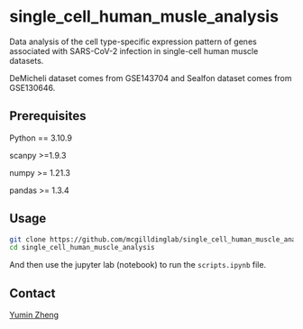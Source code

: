 # single_cell_human_musle_analysis

Data analysis of the cell type-specific expression pattern of genes associated with SARS-CoV-2 infection in single-cell human muscle datasets. 

DeMicheli dataset comes from GSE143704 and Sealfon dataset comes from GSE130646.

## Prerequisites  

Python == 3.10.9

scanpy >=1.9.3

numpy >= 1.21.3 

pandas >= 1.3.4 

## Usage

```sh
git clone https://github.com/mcgilldinglab/single_cell_human_muscle_analysis
cd single_cell_human_muscle_analysis
```

And then use the jupyter lab (notebook) to run the `scripts.ipynb` file.

## Contact
[Yumin Zheng](mailto:yumin.zheng@mail.mcgill.ca)
